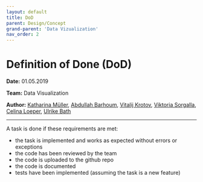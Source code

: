 ```yaml
---
layout: default
title: DoD
parent: Design/Concept
grand-parent: 'Data Vizualization'
nav_order: 2
---
```

# Definition of Done (DoD)
**Date:** 01.05.2019

**Team:** Data Visualization

**Author:** [Katharina Müller](https://github.com/Lianm123), [Abdullah Barhoum](https://github.com/AbdBarho), [Vitalij Krotov](https://github.com/vmk1vmk), [Viktoria Sorgalla](https://github.com/Tory94), [Celina Loeper](https://github.com/loepec), [Ulrike Bath](https://github.com/ulibath)

***

A task is done if these requirements are met:
- the task is implemented and works as expected without errors or exceptions
- the code has been reviewed by the team
- the code is uploaded to the github repo
- the code is documented
- tests have been implemented (assuming the task is a new feature)
